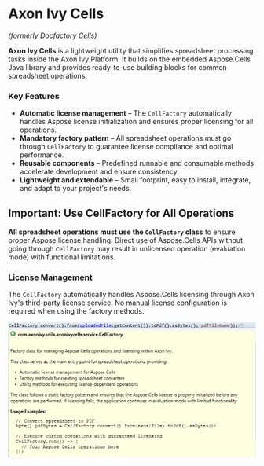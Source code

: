 # Axon Ivy Cells
*(formerly Docfactory Cells)*

**Axon Ivy Cells** is a lightweight utility that simplifies spreadsheet processing tasks inside the Axon Ivy Platform. It builds on the embedded Aspose.Cells Java library and provides ready-to-use building blocks for common spreadsheet operations.

### Key Features
- **Automatic license management** – The `CellFactory` automatically handles Aspose license initialization and ensures proper licensing for all operations.
- **Mandatory factory pattern** – All spreadsheet operations must go through `CellFactory` to guarantee license compliance and optimal performance.
- **Reusable components** – Predefined runnable and consumable methods accelerate development and ensure consistency.
- **Lightweight and extendable** – Small footprint, easy to install, integrate, and adapt to your project's needs.

## Important: Use CellFactory for All Operations
**All spreadsheet operations must use the `CellFactory` class** to ensure proper Aspose license handling. Direct use of Aspose.Cells APIs without going through `CellFactory` may result in unlicensed operation (evaluation mode) with functional limitations.

### License Management
The `CellFactory` automatically handles Aspose.Cells licensing through Axon Ivy's third-party license service. No manual license configuration is required when using the factory methods.

![CellFactory Class Diagram](images/cell-factory.png)
